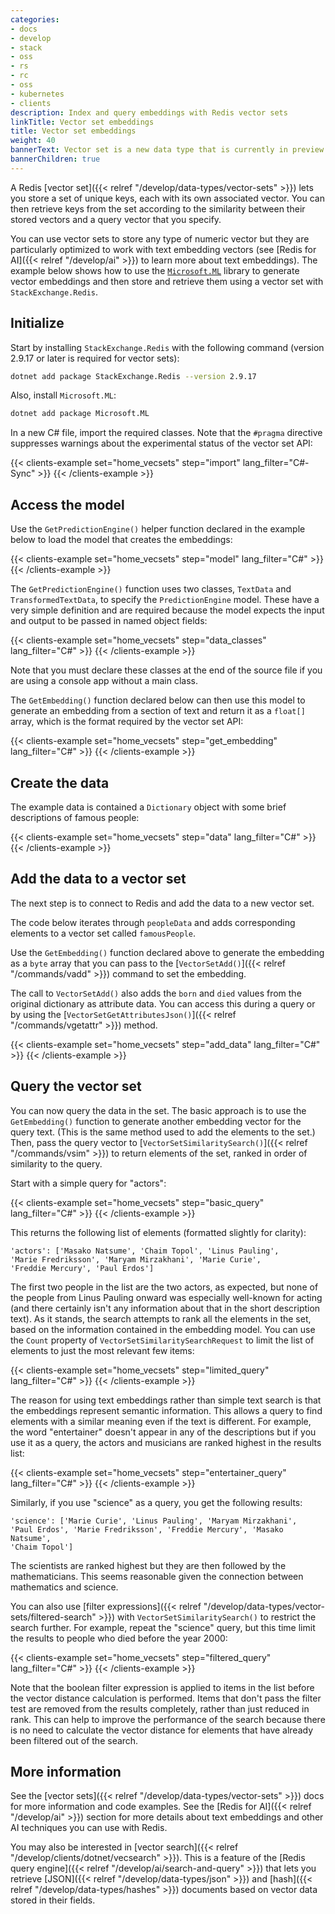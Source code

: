 ```yaml
---
categories:
- docs
- develop
- stack
- oss
- rs
- rc
- oss
- kubernetes
- clients
description: Index and query embeddings with Redis vector sets
linkTitle: Vector set embeddings
title: Vector set embeddings
weight: 40
bannerText: Vector set is a new data type that is currently in preview and may be subject to change.
bannerChildren: true
---
```


A Redis [vector set]({{< relref "/develop/data-types/vector-sets" >}}) lets
you store a set of unique keys, each with its own associated vector.
You can then retrieve keys from the set according to the similarity between
their stored vectors and a query vector that you specify.

You can use vector sets to store any type of numeric vector but they are
particularly optimized to work with text embedding vectors (see
[Redis for AI]({{< relref "/develop/ai" >}}) to learn more about text
embeddings). The example below shows how to use the
[`Microsoft.ML`](https://dotnet.microsoft.com/en-us/apps/ai/ml-dotnet)
library to generate vector embeddings and then
store and retrieve them using a vector set with `StackExchange.Redis`.

## Initialize

Start by installing `StackExchange.Redis` with the following
command (version 2.9.17 or later is required for vector sets):

```bash
dotnet add package StackExchange.Redis --version 2.9.17
```

Also, install `Microsoft.ML`:

```bash
dotnet add package Microsoft.ML
```

In a new C# file, import the required classes. Note that the `#pragma`
directive suppresses warnings about the experimental status of the vector set API:

{{< clients-example set="home_vecsets" step="import" lang_filter="C#-Sync" >}}
{{< /clients-example >}}

## Access the model

Use the `GetPredictionEngine()` helper function declared in the example below to load the model that creates the embeddings:

{{< clients-example set="home_vecsets" step="model" lang_filter="C#" >}}
{{< /clients-example >}}

The `GetPredictionEngine()` function uses two classes, `TextData` and `TransformedTextData`, 
to specify the `PredictionEngine` model. These have a very simple definition
and are required because the model expects the input and output to be
passed in named object fields:

{{< clients-example set="home_vecsets" step="data_classes" lang_filter="C#" >}}
{{< /clients-example >}}

Note that you must declare these classes at the end of the source file
if you are using a console app without a main class.

The `GetEmbedding()` function declared below can then use this model to
generate an embedding from a section of text and return it as a `float[]` array,
which is the format required by the vector set API:

{{< clients-example set="home_vecsets" step="get_embedding" lang_filter="C#" >}}
{{< /clients-example >}}

## Create the data

The example data is contained a `Dictionary` object with some brief
descriptions of famous people:

{{< clients-example set="home_vecsets" step="data" lang_filter="C#" >}}
{{< /clients-example >}}

## Add the data to a vector set

The next step is to connect to Redis and add the data to a new vector set.

The code below iterates through `peopleData` and adds corresponding
elements to a vector set called `famousPeople`.

Use the `GetEmbedding()` function declared above to generate the
embedding as a `byte` array that you can pass to the
[`VectorSetAdd()`]({{< relref "/commands/vadd" >}}) command to set the embedding.

The call to `VectorSetAdd()` also adds the `born` and `died` values from the
original dictionary as attribute data. You can access this during a query
or by using the [`VectorSetGetAttributesJson()`]({{< relref "/commands/vgetattr" >}}) method.

{{< clients-example set="home_vecsets" step="add_data" lang_filter="C#" >}}
{{< /clients-example >}}

## Query the vector set

You can now query the data in the set. The basic approach is to use the
`GetEmbedding()` function to generate another embedding vector for the query text.
(This is the same method used to add the elements to the set.) Then, pass
the query vector to [`VectorSetSimilaritySearch()`]({{< relref "/commands/vsim" >}}) to 
return elements of the set, ranked in order of similarity to the query.

Start with a simple query for "actors":

{{< clients-example set="home_vecsets" step="basic_query" lang_filter="C#" >}}
{{< /clients-example >}}

This returns the following list of elements (formatted slightly for clarity):

```
'actors': ['Masako Natsume', 'Chaim Topol', 'Linus Pauling',
'Marie Fredriksson', 'Maryam Mirzakhani', 'Marie Curie',
'Freddie Mercury', 'Paul Erdos']
```

The first two people in the list are the two actors, as expected, but none of the
people from Linus Pauling onward was especially well-known for acting (and there certainly
isn't any information about that in the short description text).
As it stands, the search attempts to rank all the elements in the set, based
on the information contained in the embedding model.
You can use the `Count` property of `VectorSetSimilaritySearchRequest` to limit the
list of elements to just the most relevant few items:

{{< clients-example set="home_vecsets" step="limited_query" lang_filter="C#" >}}
{{< /clients-example >}}

The reason for using text embeddings rather than simple text search
is that the embeddings represent semantic information. This allows a query
to find elements with a similar meaning even if the text is
different. For example, the word "entertainer" doesn't appear in any of the
descriptions but if you use it as a query, the actors and musicians are ranked
highest in the results list:

{{< clients-example set="home_vecsets" step="entertainer_query" lang_filter="C#" >}}
{{< /clients-example >}}

Similarly, if you use "science" as a query, you get the following results:

```
'science': ['Marie Curie', 'Linus Pauling', 'Maryam Mirzakhani',
'Paul Erdos', 'Marie Fredriksson', 'Freddie Mercury', 'Masako Natsume',
'Chaim Topol']
```

The scientists are ranked highest but they are then followed by the
mathematicians. This seems reasonable given the connection between mathematics
and science.

You can also use
[filter expressions]({{< relref "/develop/data-types/vector-sets/filtered-search" >}})
with `VectorSetSimilaritySearch()` to restrict the search further. For example,
repeat the "science" query, but this time limit the results to people
who died before the year 2000:

{{< clients-example set="home_vecsets" step="filtered_query" lang_filter="C#" >}}
{{< /clients-example >}}

Note that the boolean filter expression is applied to items in the list
before the vector distance calculation is performed. Items that don't
pass the filter test are removed from the results completely, rather
than just reduced in rank. This can help to improve the performance of the
search because there is no need to calculate the vector distance for
elements that have already been filtered out of the search.

## More information

See the [vector sets]({{< relref "/develop/data-types/vector-sets" >}})
docs for more information and code examples. See the
[Redis for AI]({{< relref "/develop/ai" >}}) section for more details
about text embeddings and other AI techniques you can use with Redis.

You may also be interested in
[vector search]({{< relref "/develop/clients/dotnet/vecsearch" >}}).
This is a feature of the
[Redis query engine]({{< relref "/develop/ai/search-and-query" >}})
that lets you retrieve
[JSON]({{< relref "/develop/data-types/json" >}}) and
[hash]({{< relref "/develop/data-types/hashes" >}}) documents based on
vector data stored in their fields.
